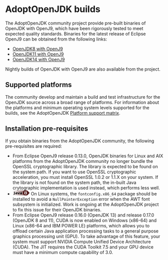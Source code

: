 

# AdoptOpenJDK builds

The AdoptOpenJDK community project provide pre-built binaries of OpenJDK with OpenJ9, which have been rigorously tested
to meet expected quality standards. Binaries for the latest release of Eclipse OpenJ9 can be obtained from the
following links:

- [OpenJDK8 with OpenJ9](https://adoptopenjdk.net/releases.html?variant=openjdk8&jvmVariant=openj9)
- [OpenJDK11 with OpenJ9](https://adoptopenjdk.net/releases.html?variant=openjdk11&jvmVariant=openj9)
- [OpenJDK14 with OpenJ9](https://adoptopenjdk.net/releases.html?variant=openjdk14&jvmVariant=openj9)

Nightly builds of OpenJDK with OpenJ9 are also available from the project.

## Supported platforms

The community develop and maintain a build and test infrastructure for the OpenJDK source across a broad
range of platforms. For information about the platforms and minimum operating system levels supported for the builds, see the AdoptOpenJDK [Platform support matrix](https://adoptopenjdk.net/supported_platforms.html).

## Installation pre-requisites

If you obtain binaries from the AdoptOpenJDK community, the following pre-requisites are required:

- From Eclipse OpenJ9 release 0.13.0, OpenJDK binaries for Linux and AIX platforms from the AdoptOpenJDK community no longer bundle the OpenSSL cryptographic library. The library is expected to be found on the system path. If you want to use OpenSSL cryptographic acceleration, you must install OpenSSL 1.0.2 or 1.1.X on your system. If the library is not found on the system path, the in-built Java crytographic implementation is used instead, which performs less well.  
- ![Start of content that applies only to Java 8](cr/java8.png) On Linux systems, the `fontconfig.x86_64` package should be installed to avoid a `NullPointerException` error when the AWT font subsystem is initialized. Work is ongoing at the AdoptOpenJDK project to fix this issue for their OpenJDK binaries.
- From Eclipse OpenJ9 release 0.16.0 (OpenJDK 13) and release 0.17.0 (OpenJDK 8 and 11), CUDA is now enabled on Windows (x86-64) and Linux (x86-64 and IBM POWER LE) platforms, which allows you to offload certain Java application processing tasks to a general purpose graphics processing unit (GPU). To take advantage of this feature, your system must support NVIDIA Compute Unified Device Architecture (CUDA). The JIT requires the CUDA Toolkit 7.5 and your GPU device must have a minimum compute capability of 3.0. 

<!-- ==== END OF TOPIC ==== adoptopenjdk.md ==== -->
